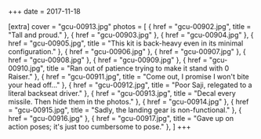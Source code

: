 +++
date = 2017-11-18

[extra]
cover = "gcu-00913.jpg"
photos = [
{ href = "gcu-00902.jpg", title = "Tall and proud." },
{ href = "gcu-00903.jpg" },
{ href = "gcu-00904.jpg" },
{ href = "gcu-00905.jpg", title = "This kit is back-heavy even in its minimal configuration." },
{ href = "gcu-00906.jpg" },
{ href = "gcu-00907.jpg" },
{ href = "gcu-00908.jpg" },
{ href = "gcu-00909.jpg" },
{ href = "gcu-00910.jpg", title = "Ran out of patience trying to make it stand with 0 Raiser." },
{ href = "gcu-00911.jpg", title = "Come out, I promise I won't bite your head off..." },
{ href = "gcu-00912.jpg", title = "Poor Saji, relegated to a literal backseat driver." },
{ href = "gcu-00913.jpg", title = "Decal every missile. Then hide them in the photos." },
{ href = "gcu-00914.jpg" },
{ href = "gcu-00915.jpg", title = "Sadly, the landing gear is non-functional." },
{ href = "gcu-00916.jpg" },
{ href = "gcu-00917.jpg", title = "Gave up on action poses; it's just too cumbersome to pose." },
]
+++